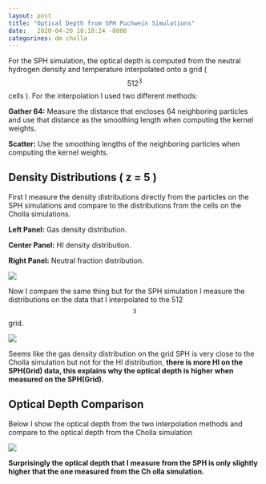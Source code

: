 ```yaml
---
layout: post
title: "Optical Depth from SPH Puchwein Simulations"
date:   2020-04-20 18:10:24 -0800
categorines: dm cholla
---
```



For the SPH simulation, the optical depth is computed from the neutral hydrogen density and temperature interpolated onto a grid ( $$512^3$$ cells ). For the interpolation I used two different methods:

**Gather 64:** Measure the distance that encloses 64 neighboring particles and use that distance as the smoothing length when computing the kernel weights.

**Scatter:** Use the smoothing lengths of the neighboring particles when computing the kernel weights. 



## Density Distributions  ( z = 5 )

First I measure the density distributions directly from the particles on the SPH simulations and compare to the distributions from the cells on the Cholla simulations.

**Left Panel:** Gas density distribution.

**Center Panel:** HI density distribution.

**Right Panel:** Neutral fraction distribution.


<img src="{{ site.url }}assets/images/ionization_fraction_H.png"> 



Now I compare the same thing but for the SPH simulation I measure the distributions on the data that I interpolated to the 512$$^3$$ grid.


<img src="{{ site.url }}assets/images/density_distribution.png"> 

Seems like the gas density distribution on the grid SPH is very close to the Cholla simulation but not for the HI distribution, **there is more HI on the SPH(Grid) data, this explains why the optical depth is higher when measured on the SPH(Grid).**


## Optical Depth Comparison

Below I show the optical depth from the two interpolation methods and compare to the optical depth from the Cholla simulation



<img src="{{ site.url }}assets/images/optical_depth_uvb_log_res_sph_0.png"> 


**Surprisingly the optical depth that I measure from the SPH is only slightly higher that the one measured from the Ch olla simulation.**
